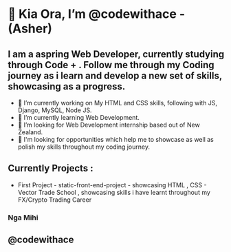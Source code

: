 <H1> 👋 Kia Ora, I’m @codewithace - (Asher) </H1>
 
<H2> I am a aspring Web Developer, currently studying through Code + .
 Follow me through my Coding journey as i learn and develop a new set of skills, showcasing as a progress.</H2>
 
- 🔭 I’m currently working on My HTML and CSS skills, following with JS, Django, MySQL, Node JS.
- 🌱 I’m currently learning Web Development.
- 👯 I’m looking for Web Development internship based out of New Zealand.
- 🤔 I'm looking for opportunities which help me to showcase as well as polish my skills throughout my coding journey.

<h2>Currently Projects :</h2>
 
 - First Project - static-front-end-project - showcasing HTML , CSS - Vector Trade School , showcasing skills i have learnt throughout my FX/Crypto Trading Career
 
 <h3>Nga Mihi</h3>
 
 <h2>@codewithace</h2>
